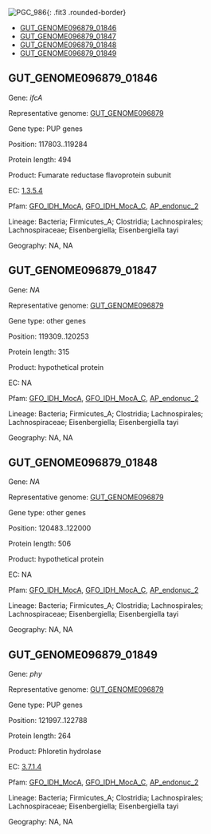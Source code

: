 ![PGC_986](../static/images/Clusters_figure/PGC_986.jpg){: .fit3 .rounded-border}

<ul id="myTab" class="nav nav-tabs">
  <li class="active">
        <a href="#tab1" data-toggle="tab">GUT_GENOME096879_01846</a>
  </li>
<li><a href="#tab2" data-toggle="tab">GUT_GENOME096879_01847</a></li>
<li><a href="#tab3" data-toggle="tab">GUT_GENOME096879_01848</a></li>
<li><a href="#tab4" data-toggle="tab">GUT_GENOME096879_01849</a></li>
</ul>

<div id="myTabContent" class="tab-content">
  <div class="tab-pane fade in active" id="tab1">

<h2 id="GUT_GENOME096879_01846">GUT_GENOME096879_01846</h2>
<p>Gene: <em>ifcA</em>
<p>Representative genome: <a href="https://www.ebi.ac.uk/metagenomics/genomes/MGYG-HGUT-02330">GUT_GENOME096879</a></p>
<p>Gene type: PUP genes</p>
<p>Position: 117803..119284</p>
<p>Protein length: 494</p>
<p>Product: Fumarate reductase flavoprotein subunit</p>
<p>EC: <a href="https://www.brenda-enzymes.org/enzyme.php?ecno=1.3.5.4">1.3.5.4</a></p>
<p>Pfam: <a href="http://pfam.xfam.org/family/GFO_IDH_MocA">GFO_IDH_MocA</a>, <a href="http://pfam.xfam.org/family/GFO_IDH_MocA_C">GFO_IDH_MocA_C</a>, <a href="http://pfam.xfam.org/family/AP_endonuc_2">AP_endonuc_2</a></p>
<p>Lineage: Bacteria; Firmicutes_A; Clostridia; Lachnospirales; Lachnospiraceae; Eisenbergiella; Eisenbergiella tayi</p>
<p>Geography: NA, NA</p>
  </div>

  <div class="tab-pane fade" id="tab2">

<h2 id="GUT_GENOME096879_01847">GUT_GENOME096879_01847</h2>
<p>Gene: <em>NA</em></p>
<p>Representative genome: <a href="https://www.ebi.ac.uk/metagenomics/genomes/MGYG-HGUT-02330">GUT_GENOME096879</a></p>
<p>Gene type: other genes</p>
<p>Position: 119309..120253</p>
<p>Protein length: 315</p>
<p>Product: hypothetical protein</p>
<p>EC: NA</p>
<p>Pfam: <a href="http://pfam.xfam.org/family/GFO_IDH_MocA">GFO_IDH_MocA</a>, <a href="http://pfam.xfam.org/family/GFO_IDH_MocA_C">GFO_IDH_MocA_C</a>, <a href="http://pfam.xfam.org/family/AP_endonuc_2">AP_endonuc_2</a></p>
<p>Lineage: Bacteria; Firmicutes_A; Clostridia; Lachnospirales; Lachnospiraceae; Eisenbergiella; Eisenbergiella tayi</p>
<p>Geography: NA, NA</p>

  </div>
  <div class="tab-pane fade" id="tab3">

<h2 id="GUT_GENOME096879_01848">GUT_GENOME096879_01848</h2>
<p>Gene: <em>NA</em></p>
<p>Representative genome: <a href="https://www.ebi.ac.uk/metagenomics/genomes/MGYG-HGUT-02330">GUT_GENOME096879</a></p>
<p>Gene type: other genes</p>
<p>Position: 120483..122000</p>
<p>Protein length: 506</p>
<p>Product: hypothetical protein</p>
<p>EC: NA</p>
<p>Pfam: <a href="http://pfam.xfam.org/family/GFO_IDH_MocA">GFO_IDH_MocA</a>, <a href="http://pfam.xfam.org/family/GFO_IDH_MocA_C">GFO_IDH_MocA_C</a>, <a href="http://pfam.xfam.org/family/AP_endonuc_2">AP_endonuc_2</a></p>
<p>Lineage: Bacteria; Firmicutes_A; Clostridia; Lachnospirales; Lachnospiraceae; Eisenbergiella; Eisenbergiella tayi</p>
<p>Geography: NA, NA</p>

  </div>
  <div class="tab-pane fade" id="tab4">

<h2 id="GUT_GENOME096879_01849">GUT_GENOME096879_01849</h2>
<p>Gene: <em>phy</em></p>
<p>Representative genome: <a href="https://www.ebi.ac.uk/metagenomics/genomes/MGYG-HGUT-02330">GUT_GENOME096879</a></p>
<p>Gene type: PUP genes</p>
<p>Position: 121997..122788</p>
<p>Protein length: 264</p>
<p>Product: Phloretin hydrolase</p>
<p>EC: <a href="https://www.brenda-enzymes.org/enzyme.php?ecno=3.7.1.4">3.7.1.4</a></p>
<p>Pfam: <a href="http://pfam.xfam.org/family/GFO_IDH_MocA">GFO_IDH_MocA</a>, <a href="http://pfam.xfam.org/family/GFO_IDH_MocA_C">GFO_IDH_MocA_C</a>, <a href="http://pfam.xfam.org/family/AP_endonuc_2">AP_endonuc_2</a></p>
<p>Lineage: Bacteria; Firmicutes_A; Clostridia; Lachnospirales; Lachnospiraceae; Eisenbergiella; Eisenbergiella tayi</p>
<p>Geography: NA, NA</p>

  </div>
</div>
